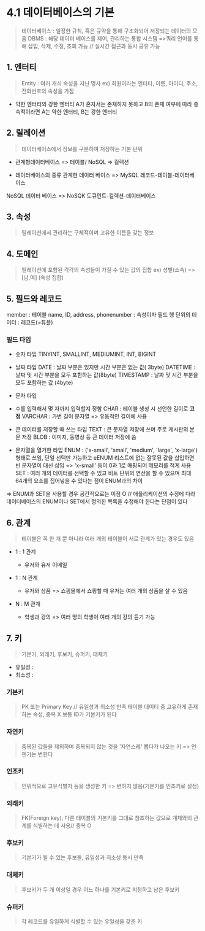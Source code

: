 # 4.1 데이터베이스의 기본
> 데이터베이스 : 일정한 규칙, 혹은 규약을 통해 구조화되어 저장되는 데이터의 모음
> DBMS : 해당 데이터 베이스를 제어, 관리하는 통합 시스템
> =>쿼리 언어를 통해 삽입, 삭제, 수정, 조회 가능 // 실시간 접근과 동시 공유 가능



## 1. 엔터티
> Entity : 여러 개싀 속성을 지닌 명사 
> ex) 회원이라는 엔터티, 이름, 아이디, 주소, 전화번호의 속성을 가짐



- 약한 엔터티와 강한 엔터티
A가 혼자서는 존재하지 못하고 B의 존재 여부에 따라 종속적이라면 A는 약한 엔터티, B는 강한 엔터티



## 2. 릴레이션
> 데이터베이스에서 정보를 구분하여 저장하는 기본 단위
* 관계형데이터베이스 => 테이블/ NoSQL => 컬렉션

- 데이터베이스의 종류
 관계현 데이터 베이스 => MySQL 레코드-테이블-데이터베이스

NoSQL 데이터 베이스 => NoSQK 도큐먼트-컬렉션-데이터베이스



## 3. 속성
> 릴레이션에서 관리하는 구체적이며 고유한 이름을 갖는 정보



## 4. 도메인
> 릴레이션에 포함된 각각의 속성들이 가질 수 있는 값의 집합
> ex) 성별(소속) => [남,여] (속성 집합)




## 5. 필드와 레코드
member : 테이블
name, ID, address, phonenumber : 속성이자 필드
행 단위의 데이터 : 레코드(=튜플)



### 필드 타입
- 숫자 타입
TINYINT, SMALLINT, MEDIUMINT, INT, BIGINT

- 날짜 타입 
DATE : 날짜 부분은 있지만 시간 부분은 없는 값( 3byte)
DATETIME : 날짜 및 시간 부분을 모두 포함하는 값(8byte)
TIMESTAMP : 날짜 및 시간 부분을 모두 포함하는 값 (4byte)
- 문자 타입
- 수를 입력해서 몇 자까지 입력할지 정함
CHAR : 테이블 생성 시 선언한 길이로 **고정**
VARCHAR : 가변 길이 문자열 => 유동적인 길이에 사용

- 큰 데이터를 저장할 때 쓰는 타입
TEXT : 큰 문자열 저장에 쓰며 주로 게시판의 본문 저장 
BLOB : 이미지, 동영상 등 큰 데이터 저장에 씀

- 문자열을 열거한 타입
ENUM : ('x-small', 'small', 'medium', 'large', 'x-large') 형태로 쓰임, 단일 선택만 가능하고 eENUM 리스트에 없는 잘못된 값을 삽입하면 빈 문자열이 대신 삽입 => 'x-small'  등이 0과 1로 매핑되어 메모리를 적게 사용
SET : 여러 개의 데이터를 선택할 수 있고 비트 단위의 연산을 할 수 있으며 최대 64개의 요소를 집어넣을 수 있다는 점이 ENUM과의 차이

=> ENUM과 SET을 사용할 경우 공간적으로는 이점 O // 애플리케이션의 수정에 다라 데이터베이스의 ENUM이나 SET에서 정의한 목록을 수정해야 한다는 단점이 있다



## 6. 관계
> 테이블은 꼭 한 개 뿐 아니라 여러 개의 테이블이 서로 관계가 있는 경우도 있음



- 1 : 1 관계
  - 유저와 유저 이메일

- 1 : N 관계
  - 유저와 상품 => 쇼핑몰에서 쇼핑할 때 유저는 여러 개의 상품을 살 수 있음

- N : M 관계
  - 학생과 강의 => 여러 명의 학생이 여러 개의 강의 듣기 가능



## 7. 키
> 기본키, 외래키, 후보키, 슈퍼키, 대체키




- 유일성 : 
- 최소성 :



### 기본키
> PK 또는 Primary Key // 유일성과 최소성 만족
> 테이블 데이터 중 고유하게 존재하는 속성, 중복 X
> 보통 ID가 기본키가 된다

### 자연키
> 중복된 값들을 제외하며 중복되지 않는 것을 '자연스레' 뽑다가 나오는 키 => 언젠가는 변한다

### 인조키
> 인위적으로 고유식별자 등을 생성한 키 => 변하지 않음(기본키를 인조키로 설정)

### 외래키
> FK(Foreign key), 다른 테이블의 기본키를 그대로 참조하는 값으로 개체와의 관계를 식별하는 데 사용// 중복 O

### 후보키
> 기본키가 될 수 있는 후보들, 유일성과 최소성 동시 만족

### 대체키
> 후보키가 두 개 이상일 경우 어느 하나를 기본키로 지정하고 남은 후보키

### 슈퍼키
> 각 레코드를 유일하게 식별할 수 있는 유일성을 갖춘 키